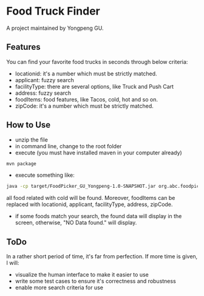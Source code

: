 # Food Truck Finder
A project maintained by Yongpeng GU.
## Features
You can find your favorite food trucks in seconds through below criteria:

* locationid: it's a number which must be strictly matched.
* applicant: fuzzy search
* facilityType: there are several options, like Truck and Push Cart
* address: fuzzy search
* foodItems: food features, like Tacos, cold, hot and so on.
* zipCode: it's a number which must be strictly matched.

## How to Use
* unzip the file
* in command line, change to the root folder
* execute (you must have installed maven in your computer already)
```bash
mvn package
```
* execute something like: 
```bash 
java -cp target/FoodPicker_GU_Yongpeng-1.0-SNAPSHOT.jar org.abc.foodpicker.Main foodItems:cold
```
all food related with cold will be found. Moreover, foodItems can be replaced with locationid, applicant, facilityType, address, zipCode.
* if some foods match your search, the found data will display in the screen, otherwise, "NO Data found." will display. 

## ToDo
In a rather short period of time, it's far from perfection.
If more time is given, I will:
* visualize the human interface to make it easier to use
* write some test cases to ensure it's correctness and robustness
* enable more search criteria for use
